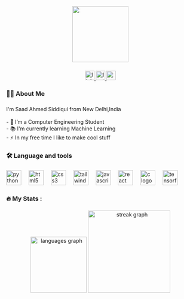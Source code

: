 <div align="center">
  <img height="150" src="https://avatars.githubusercontent.com/u/142170496?v=4"  />
</div>

###

<div align="center">
  <a href="https://www.linkedin.com/in/saad-ahmed-siddiqui-666075288?lipi=urn%3Ali%3Apage%3Ad_flagship3_profile_view_base_contact_details%3BRHFNyqybS3GmRWJ3s6ezpA%3D%3D" target="_blank">
    <img src="https://img.shields.io/static/v1?message=LinkedIn&logo=linkedin&label=&color=0077B5&logoColor=white&labelColor=&style=for-the-badge" height="25" alt="linkedin logo"  />
  </a>
    <a href="https://leetcode.com/saad1926q/" target="_blank">
    <img src="https://img.shields.io/static/v1?message=LeetCode&logo=LeetCode&label=&color=FFA116&logoColor=white&labelColor=&style=for-the-badge" height="25" alt="leetcode logo" />
  </a>
    <a href="https://www.geeksforgeeks.org/user/saad1926q/" target="_blank">
    <img src="https://img.shields.io/static/v1?message=GeeksforGeeks&logo=geeksforgeeks&label=&color=5B9B2D&logoColor=white&labelColor=&style=for-the-badge" height="25" alt="geeksforgeeks logo" />
  </a>
</div>

###

###

<h3 align="left">🧑‍💻 About Me</h3>

###

<p align="left">I'm Saad Ahmed Siddiqui from New Delhi,India<br><br>- 🔭 I’m  a Computer Engineering Student<br>- 📚 I'm currently learning Machine Learning<br>- ⚡ In my free time I like to make cool stuff</p>

###

<h3 align="left">🛠 Language and tools</h3>

###

<div align="left">
  <img src="https://cdn.jsdelivr.net/gh/devicons/devicon/icons/python/python-original.svg" height="40" alt="python logo"  />
  <img width="12" />
  <img src="https://cdn.jsdelivr.net/gh/devicons/devicon/icons/html5/html5-original.svg" height="40" alt="html5 logo"  />
  <img width="12" />
  <img src="https://cdn.jsdelivr.net/gh/devicons/devicon/icons/css3/css3-original.svg" height="40" alt="css3 logo"  />
  <img width="12" />
  <img src="https://cdn.jsdelivr.net/gh/devicons/devicon/icons/tailwindcss/tailwindcss-original-wordmark.svg" height="40" alt="tailwindcss logo"  />
  <img width="12" />
  <img src="https://cdn.jsdelivr.net/gh/devicons/devicon/icons/javascript/javascript-original.svg" height="40" alt="javascript logo"  />
  <img width="12" />
  <img src="https://cdn.jsdelivr.net/gh/devicons/devicon/icons/react/react-original.svg" height="40" alt="react logo"  />
  <img width="12" />
  <img src="https://cdn.jsdelivr.net/gh/devicons/devicon/icons/c/c-original.svg" height="40" alt="c logo"  />
  <img width="12" />
  <img src="https://cdn.jsdelivr.net/gh/devicons/devicon/icons/tensorflow/tensorflow-original.svg" height="40" alt="tensorflow logo"  />
</div>

###

<h3 align="left">🔥   My Stats :</h3>

###

<div align="center">
  <img src="https://github-readme-stats.vercel.app/api/top-langs?username=Saad1926Q&locale=en&hide_title=false&layout=compact&card_width=320&langs_count=5&theme=dracula&hide_border=false&order=2" height="150" alt="languages graph"  />
  <img src="https://streak-stats.demolab.com?user=Saad1926Q&locale=en&mode=daily&theme=dark&hide_border=false&border_radius=5&order=3" height="220" alt="streak graph"  />
</div>

###


